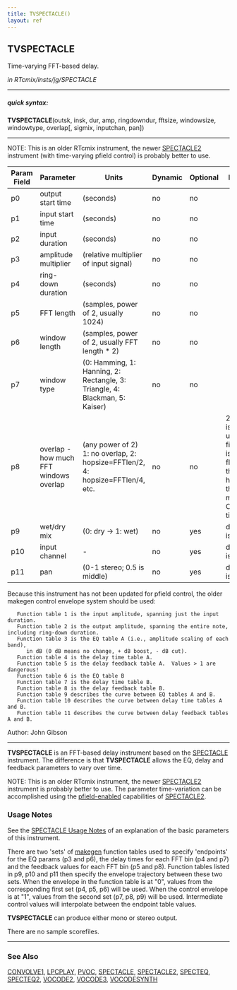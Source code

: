 ```yaml
---
title: TVSPECTACLE()
layout: ref
---
```


## TVSPECTACLE

Time-varying FFT-based delay.

*in RTcmix/insts/jg/SPECTACLE*  
  

-----

##### quick syntax:

**TVSPECTACLE**(outsk, insk, dur, amp, ringdowndur, fftsize, windowsize,
windowtype, overlap\[, sigmix, inputchan, pan\])

-----

  
NOTE: This is an older RTcmix instrument, the newer
[SPECTACLE2](SPECTACLE2.html) instrument (with time-varying pfield
control) is probably better to use.  
  
  

Param Field	| Parameter | Units | Dynamic | Optional | Notes
----------- | --------- | ----- | -------- | --------- | ---------
p0 | output start time | (seconds) | no | no | 
p1 | input start time | (seconds) | no | no | 
p2 | input duration | (seconds) | no | no | 
p3 | amplitude multiplier | (relative multiplier of input signal) | no | no | 
p4 | ring-down duration | (seconds) | no | no | 
p5 | FFT length | (samples, power of 2, usually 1024) | no | no | 
p6 | window length | (samples, power of 2, usually FFT length * 2) | no | no | 
p7 | window type | (0: Hamming, 1: Hanning, 2: Rectangle, 3: Triangle, 4: Blackman, 5: Kaiser) | no | no | 
p8 | overlap - how much FFT windows overlap | (any power of 2) 1: no overlap, 2: hopsize=FFTlen/2, 4: hopsize=FFTlen/4, etc. | no | no | 2 or 4 is usually fine; 1 is fluttery; the higher the more CPU time |
p9 | wet/dry mix | (0: dry -> 1: wet) | no | yes | default is 1 | 
p10 | input channel | - | no | yes | default is 0 |
p11 | pan | (0-1 stereo; 0.5 is middle) | no | yes | default is 0 | 

   Because this instrument has not been updated for pfield control,
   the older makegen control envelope system should be used:
```
   Function table 1 is the input amplitude, spanning just the input duration.
   Function table 2 is the output amplitude, spanning the entire note, including ring-down duration.
   Function table 3 is the EQ table A (i.e., amplitude scaling of each band),
      in dB (0 dB means no change, + dB boost, - dB cut).
   Function table 4 is the delay time table A.
   Function table 5 is the delay feedback table A.  Values > 1 are dangerous!
   Function table 6 is the EQ table B
   Function table 7 is the delay time table B.
   Function table 8 is the delay feedback table B.
   Function table 9 describes the curve between EQ tables A and B.
   Function table 10 describes the curve between delay time tables A and B.
   Function table 11 describes the curve between delay feedback tables A and B.
```

   Author:  John Gibson

  

-----

  
**TVSPECTACLE** is an FFT-based delay instrument based on the
[SPECTACLE](SPECTACLE.html) instrument. The difference is that
**TVSPECTACLE** allows the EQ, delay and feedback parameters to vary
over time.

NOTE: This is an older RTcmix instrument, the newer
[SPECTACLE2](SPECTACLE2.html) instrument is probably better to use. The
parameter time-variation can be accomplished using the
[pfield-enabled](pfield-enabled.html) capabilities of
[SPECTACLE2](SPECTACLE2.html). <span id="usage_notes"></span>

### Usage Notes

See the [SPECTACLE Usage Notes](SPECTACLE.html#usage_notes) of an
explanation of the basic parameters of this instrument.

There are two 'sets' of [makegen](../scorefile/makegen.html) function
tables used to specify 'endpoints' for the EQ params (p3 and p6), the
delay times for each FFT bin (p4 and p7) and the feedback values for
each FFT bin (p5 and p8). Function tables listed in p9, p10 and p11 then
specify the envelope trajectory between these two sets. When the
envelope in the function table is at "0", values from the corresponding
first set (p4, p5, p6) will be used. When the control envelope is at
"1", values from the second set (p7, p8, p9) will be used. Intermediate
control values will interpolate between the endpoint table values.

**TVSPECTACLE** can produce either mono or stereo output.  
  
  
There are no sample scorefiles.  

-----

### See Also

[CONVOLVE1](CONVOLVE1.html), [LPCPLAY](LPCPLAY.html), [PVOC](PVOC.html),
[SPECTACLE](SPECTACLE.html), [SPECTACLE2](SPECTACLE2.html),
[SPECTEQ](SPECTEQ.html), [SPECTEQ2](SPECTEQ2.html),
[VOCODE2](VOCODE2.html), [VOCODE3](VOCODE3.html),
[VOCODESYNTH](VOCODESYNTH.html)
